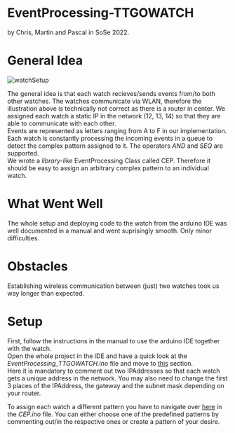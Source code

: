 # EventProcessing-TTGOWATCH

by Chris, Martin and Pascal in SoSe 2022.


# General Idea
![watchSetup](https://user-images.githubusercontent.com/84461357/179754101-7df50dd0-cc32-444d-8d6f-cb290eda0b86.JPG)

The general idea is that each watch recieves/sends events from/to both other watches. The watches communicate via WLAN, therefore the illustration above is technically not correct as there is a router in center. We assigned each watch a static IP in the network (12, 13, 14) so that they are able to communicate with each other.  
Events are represented as letters ranging from A to F in our implementation. Each watch is constantly processing the incoming events in a queue to detect the complex pattern assigned to it. The operators _AND_ and _SEQ_ are supported.  
We wrote a _library-like_ EventProcessing Class called CEP. Therefore it should be easy to assign an arbitrary complex pattern to an individual watch.


# What Went Well
The whole setup and deploying code to the watch from the arduino IDE was well documented in a manual and went suprisingly smooth. Only minor difficulties.


# Obstacles
Establishing wireless communication between (just) two watches took us way longer than expected. 


# Setup
First, follow the instructions in the manual to use the arduino IDE together with the watch.  
Open the whole project in the IDE and have a quick look at the _EventProcessing_TTGOWATCH.ino_ file and move to [this](https://github.com/reuterma24/EventProcessing-TTGOWATCH/blob/59c1df0fea0641a8e6914c44a1d574a6165ffd08/EventProcessing_TTGOWATCH.ino#L14-L19") section.  
Here it is mandatory to comment out two IPAddresses so that each watch gets a unique address in the network. You may also need to change the first 3 places of the IPAddress, the gateway and the subnet mask depending on your router.
  
To assign each watch a different pattern you have to navigate over [here](https://github.com/reuterma24/EventProcessing-TTGOWATCH/blob/59c1df0fea0641a8e6914c44a1d574a6165ffd08/CEP.ino#L173-L180) in the _CEP.ino_ file. 
You can either choose one of the predefined patterns by commenting out/in the respective ones or create a pattern of your desire.
